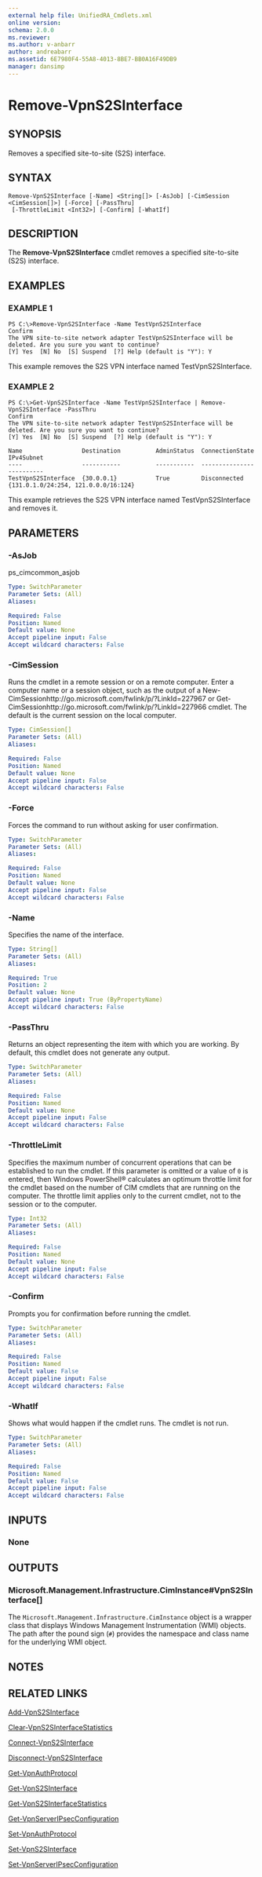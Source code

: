 ```yaml
---
external help file: UnifiedRA_Cmdlets.xml
online version: 
schema: 2.0.0
ms.reviewer:
ms.author: v-anbarr
author: andreabarr
ms.assetid: 6E7980F4-55A8-4013-8BE7-BB0A16F49DB9
manager: dansimp
---
```


# Remove-VpnS2SInterface

## SYNOPSIS
Removes a specified site-to-site (S2S) interface.

## SYNTAX

```
Remove-VpnS2SInterface [-Name] <String[]> [-AsJob] [-CimSession <CimSession[]>] [-Force] [-PassThru]
 [-ThrottleLimit <Int32>] [-Confirm] [-WhatIf]
```

## DESCRIPTION
The **Remove-VpnS2SInterface** cmdlet removes a specified site-to-site (S2S) interface.

## EXAMPLES

### EXAMPLE 1
```
PS C:\>Remove-VpnS2SInterface -Name TestVpnS2SInterface
Confirm 
The VPN site-to-site network adapter TestVpnS2SInterface will be deleted. Are you sure you want to continue? 
[Y] Yes  [N] No  [S] Suspend  [?] Help (default is "Y"): Y
```

This example removes the S2S VPN interface named TestVpnS2SInterface.

### EXAMPLE 2
```
PS C:\>Get-VpnS2SInterface -Name TestVpnS2SInterface | Remove-VpnS2SInterface -PassThru
Confirm 
The VPN site-to-site network adapter TestVpnS2SInterface will be deleted. Are you sure you want to continue? 
[Y] Yes  [N] No  [S] Suspend  [?] Help (default is "Y"): Y 
 
Name                 Destination          AdminStatus  ConnectionState IPv4Subnet 
----                 -----------          -----------  --------------- ---------- 
TestVpnS2SInterface  {30.0.0.1}           True         Disconnected    {131.0.1.0/24:254, 121.0.0.0/16:124}
```

This example retrieves the S2S VPN interface named TestVpnS2SInterface and removes it.

## PARAMETERS

### -AsJob
ps_cimcommon_asjob

```yaml
Type: SwitchParameter
Parameter Sets: (All)
Aliases: 

Required: False
Position: Named
Default value: None
Accept pipeline input: False
Accept wildcard characters: False
```

### -CimSession
Runs the cmdlet in a remote session or on a remote computer.
Enter a computer name or a session object, such as the output of a New-CimSessionhttp://go.microsoft.com/fwlink/p/?LinkId=227967 or Get-CimSessionhttp://go.microsoft.com/fwlink/p/?LinkId=227966 cmdlet.
The default is the current session on the local computer.

```yaml
Type: CimSession[]
Parameter Sets: (All)
Aliases: 

Required: False
Position: Named
Default value: None
Accept pipeline input: False
Accept wildcard characters: False
```

### -Force
Forces the command to run without asking for user confirmation.

```yaml
Type: SwitchParameter
Parameter Sets: (All)
Aliases: 

Required: False
Position: Named
Default value: None
Accept pipeline input: False
Accept wildcard characters: False
```

### -Name
Specifies the name of the interface.

```yaml
Type: String[]
Parameter Sets: (All)
Aliases: 

Required: True
Position: 2
Default value: None
Accept pipeline input: True (ByPropertyName)
Accept wildcard characters: False
```

### -PassThru
Returns an object representing the item with which you are working.
By default, this cmdlet does not generate any output.

```yaml
Type: SwitchParameter
Parameter Sets: (All)
Aliases: 

Required: False
Position: Named
Default value: None
Accept pipeline input: False
Accept wildcard characters: False
```

### -ThrottleLimit
Specifies the maximum number of concurrent operations that can be established to run the cmdlet.
If this parameter is omitted or a value of `0` is entered, then Windows PowerShell® calculates an optimum throttle limit for the cmdlet based on the number of CIM cmdlets that are running on the computer.
The throttle limit applies only to the current cmdlet, not to the session or to the computer.

```yaml
Type: Int32
Parameter Sets: (All)
Aliases: 

Required: False
Position: Named
Default value: None
Accept pipeline input: False
Accept wildcard characters: False
```

### -Confirm
Prompts you for confirmation before running the cmdlet.

```yaml
Type: SwitchParameter
Parameter Sets: (All)
Aliases: 

Required: False
Position: Named
Default value: False
Accept pipeline input: False
Accept wildcard characters: False
```

### -WhatIf
Shows what would happen if the cmdlet runs.
The cmdlet is not run.

```yaml
Type: SwitchParameter
Parameter Sets: (All)
Aliases: 

Required: False
Position: Named
Default value: False
Accept pipeline input: False
Accept wildcard characters: False
```

## INPUTS

### None

## OUTPUTS

### Microsoft.Management.Infrastructure.CimInstance#VpnS2SInterface[]
The `Microsoft.Management.Infrastructure.CimInstance` object is a wrapper class that displays Windows Management Instrumentation (WMI) objects.
The path after the pound sign (`#`) provides the namespace and class name for the underlying WMI object.

## NOTES

## RELATED LINKS

[Add-VpnS2SInterface](./Add-VpnS2SInterface.md)

[Clear-VpnS2SInterfaceStatistics](./Clear-VpnS2SInterfaceStatistics.md)

[Connect-VpnS2SInterface](./Connect-VpnS2SInterface.md)

[Disconnect-VpnS2SInterface](./Disconnect-VpnS2SInterface.md)

[Get-VpnAuthProtocol](./Get-VpnAuthProtocol.md)

[Get-VpnS2SInterface](./Get-VpnS2SInterface.md)

[Get-VpnS2SInterfaceStatistics](./Get-VpnS2SInterfaceStatistics.md)

[Get-VpnServerIPsecConfiguration](./Get-VpnServerIPsecConfiguration.md)

[Set-VpnAuthProtocol](./Set-VpnAuthProtocol.md)

[Set-VpnS2SInterface](./Set-VpnS2SInterface.md)

[Set-VpnServerIPsecConfiguration](./Set-VpnServerIPsecConfiguration.md)

